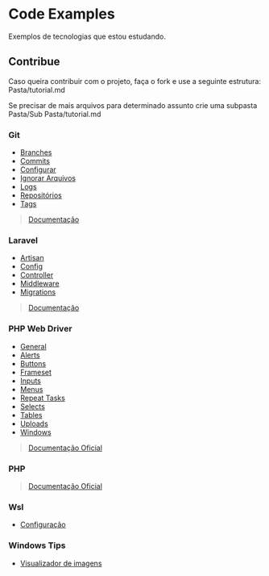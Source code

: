 # Code Examples
Exemplos de tecnologias que estou estudando.

## Contribue

Caso queira contribuir com o projeto, faça o fork e use a seguinte estrutura:
Pasta/tutorial.md

Se precisar de mais arquivos para determinado assunto crie uma subpasta
Pasta/Sub Pasta/tutorial.md
### Git

* [Branches](https://github.com/luanloose/Examples/blob/master/Git/Branches.md)
* [Commits](https://github.com/luanloose/Examples/blob/master/Git/Commits.md)
* [Configurar](https://github.com/luanloose/Examples/blob/master/Git/Configurar.md)
* [Ignorar Arquivos](https://github.com/luanloose/Examples/blob/master/Git/ignorar-arquivos.md)
* [Logs](https://github.com/luanloose/Examples/blob/master/Git/Log.md)
* [Repositórios](https://github.com/luanloose/Examples/blob/master/Git/Repositorios.md)
* [Tags](https://github.com/luanloose/Examples/blob/master/Git/Tags.md)

> [Documentação](https://git-scm.com/doc)

### Laravel

* [Artisan](https://github.com/luanloose/Examples/blob/master/Laravel%20-%20PHP/Artisan.md)
* [Config](https://github.com/luanloose/Examples/blob/master/Laravel%20-%20PHP/Config.md)
* [Controller](https://github.com/luanloose/Examples/blob/master/Laravel%20-%20PHP/Controler.md)
* [Middleware](https://github.com/luanloose/Examples/blob/master/Laravel%20-%20PHP/Middleware.md)
* [Migrations](https://github.com/luanloose/Examples/blob/master/Laravel%20-%20PHP/Controler.md)

> [Documentação](https://laravel.com/docs/7.x)

### PHP Web Driver

* [General](https://github.com/luanloose/Examples/blob/master/Selenium%20WebDriver%20PHP-Laravel/1-general-examples.md)
* [Alerts](https://github.com/luanloose/Examples/blob/master/Selenium%20WebDriver%20PHP-Laravel/Alerts.md)
* [Buttons](https://github.com/luanloose/Examples/blob/master/Selenium%20WebDriver%20PHP-Laravel/Buttons.md)
* [Frameset](https://github.com/luanloose/Examples/blob/master/Selenium%20WebDriver%20PHP-Laravel/Frameset.md)
* [Inputs](https://github.com/luanloose/Examples/blob/master/Selenium%20WebDriver%20PHP-Laravel/Inputs.md)
* [Menus](https://github.com/luanloose/Examples/blob/master/Selenium%20WebDriver%20PHP-Laravel/Menus.md)
* [Repeat Tasks](https://github.com/luanloose/Examples/blob/master/Selenium%20WebDriver%20PHP-Laravel/repeat-tasks.md)
* [Selects](https://github.com/luanloose/Examples/blob/master/Selenium%20WebDriver%20PHP-Laravel/Selects.md)
* [Tables](https://github.com/luanloose/Examples/blob/master/Selenium%20WebDriver%20PHP-Laravel/Tables.md)
* [Uploads](https://github.com/luanloose/Examples/blob/master/Selenium%20WebDriver%20PHP-Laravel/Uploads.md)
* [Windows](https://github.com/luanloose/Examples/blob/master/Selenium%20WebDriver%20PHP-Laravel/Windows.md)

> [Documentação Oficial](https://php-webdriver.github.io/php-webdriver/1.4.0/)

### PHP
> [Documentação Oficial](https://www.php.net/manual/pt_BR/)
### Wsl
* [Configuração](https://github.com/luanloose/Examples/blob/master/Wsl/config.md)
### Windows Tips
* [Visualizador de imagens](https://github.com/luanloose/Examples/blob/master/Windows/habilitar-visualizador.md)

